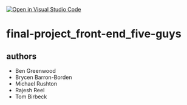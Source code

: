 [![Open in Visual Studio Code](https://classroom.github.com/assets/open-in-vscode-c66648af7eb3fe8bc4f294546bfd86ef473780cde1dea487d3c4ff354943c9ae.svg)](https://classroom.github.com/online_ide?assignment_repo_id=8157292&assignment_repo_type=AssignmentRepo)

# final-project_front-end_five-guys

## authors

- Ben Greenwood
- Brycen Barron-Borden
- Michael Rushton
- Rajesh Reel
- Tom Birbeck
